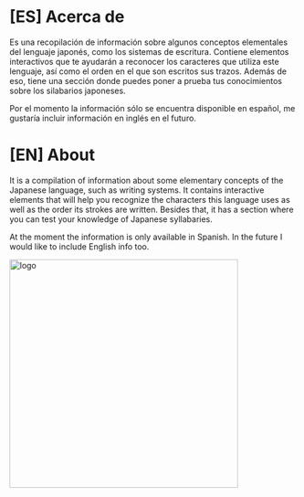 # [ES] Acerca de

Es una recopilación de información sobre algunos conceptos elementales del lenguaje japonés, como los sistemas de escritura. Contiene elementos interactivos que te ayudarán a reconocer los caracteres que utiliza este lenguaje, así como el orden en el que son escritos sus trazos. Además de eso, tiene una sección donde puedes poner a prueba tus conocimientos sobre los silabarios japoneses.

Por el momento la información sólo se encuentra disponible en español, me gustaría incluir información en inglés en el futuro.

# [EN] About

It is a compilation of information about some elementary concepts of the Japanese language, such as writing systems. It contains interactive elements that will help you recognize the characters this language uses as well as the order its strokes are written. Besides that, it has a section where you can test your knowledge of Japanese syllabaries.

At the moment the information is only available in Spanish. In the future I would like to include English info too.

[<img src="https://proyecto-jp.netlify.app/github-button.png" alt="logo" width="400">](http://proyecto-jp.netlify.app/)
